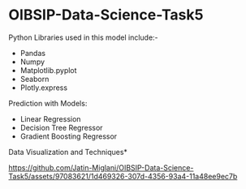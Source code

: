 # OIBSIP-Data-Science-Task5

Python Libraries used in this model include:-
* Pandas
* Numpy
* Matplotlib.pyplot
* Seaborn
* Plotly.express

Prediction with Models:
* Linear Regression
* Decision Tree Regressor
* Gradient Boosting Regressor

Data Visualization and Techniques*

https://github.com/Jatin-Miglani/OIBSIP-Data-Science-Task5/assets/97083621/1d469326-307d-4356-93a4-11a48ee9ec7b
